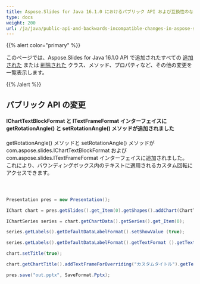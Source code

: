 ```yaml
---
title: Aspose.Slides for Java 16.1.0 におけるパブリック API および互換性のない変更
type: docs
weight: 200
url: /ja/java/public-api-and-backwards-incompatible-changes-in-aspose-slides-for-java-16-1-0/
---
```


{{% alert color="primary" %}} 

このページでは、Aspose.Slides for Java 16.1.0 API で追加されたすべての [追加された](/slides/ja/java/public-api-and-backwards-incompatible-changes-in-aspose-slides-for-java-16-1-0/) または [削除された](/slides/ja/java/public-api-and-backwards-incompatible-changes-in-aspose-slides-for-java-16-1-0/) クラス、メソッド、プロパティなど、その他の変更を一覧表示します。

{{% /alert %}} 
## **パブリック API の変更**


#### **IChartTextBlockFormat と ITextFrameFormat インターフェイスに getRotationAngle() と setRotationAngle() メソッドが追加されました**
getRotationAngle() メソッドと setRotationAngle() メソッドが com.aspose.slides.IChartTextBlockFormat および com.aspose.slides.ITextFrameFormat インターフェイスに追加されました。
これにより、バウンディングボックス内のテキストに適用されるカスタム回転にアクセスできます。

``` java



Presentation pres = new Presentation();

IChart chart = pres.getSlides().get_Item(0).getShapes().addChart(ChartType.ClusteredColumn, 50, 50, 500, 300);

IChartSeries series = chart.getChartData().getSeries().get_Item(0);

series.getLabels().getDefaultDataLabelFormat().setShowValue (true);

series.getLabels().getDefaultDataLabelFormat().getTextFormat ().getTextBlockFormat().setRotationAngle(65);

chart.setTitle(true);

chart.getChartTitle().addTextFrameForOverriding("カスタムタイトル").getTextFrameFormat().setRotationAngle(-30);

pres.save("out.pptx", SaveFormat.Pptx);


```